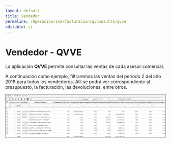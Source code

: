 ```yaml
---
layout: default
title: Vendedor
permalink: /Operacion/scm/facturacion/qvconsulta/qvve
editable: si
---
```


# Vendedor - QVVE

La aplicación **QVVE** permite consultar las ventas de cada asesor comercial.  

A continuación como ejemplo, filtraremos las ventas del periodo 2 del año 2018 para todos los vendedores. Allí se podrá ver correspondiente al presupuesto, la facturación, las devoluciones, entre otros.  

![](qvve1.png)

